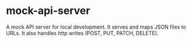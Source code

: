 # mock-api-server
A mock API server for local development. It serves and maps JSON files to URLs. It also handles http writes (POST, PUT, PATCH, DELETE).
